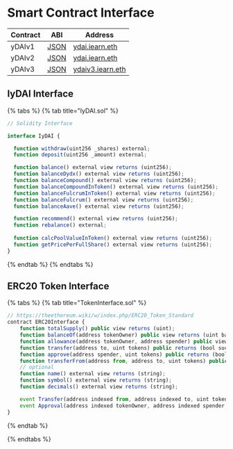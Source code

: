 # Smart Contract Interface

| Contract | ABI | Address |
| -- | -- | -- |
| yDAIv1 | [JSON](https://github.com/iearn-finance/itoken/blob/master/build/contracts/yDAI.json) | [ydai.iearn.eth](https://etherscan.io/address/0x9d25057e62939d3408406975ad75ffe834da4cdd#readContract) |
| yDAIv2 | [JSON](https://github.com/iearn-finance/itoken/blob/master/build/contracts/yDAI.json) | [ydai.iearn.eth](https://etherscan.io/address/0x16de59092dAE5CcF4A1E6439D611fd0653f0Bd01#readContract) |
| yDAIv3 | [JSON](https://github.com/iearn-finance/itoken/blob/master/build/contracts/yDAI.json) | [ydaiv3.iearn.eth](https://etherscan.io/address/0xC2cB1040220768554cf699b0d863A3cd4324ce32#readContract) |


## IyDAI Interface

{% tabs %}
{% tab title="IyDAI.sol" %}
```javascript
// Solidity Interface

interface IyDAI {

  function withdraw(uint256 _shares) external;
  function deposit(uint256 _amount) external;

  function balance() external view returns (uint256);
  function balanceDydx() external view returns (uint256);
  function balanceCompound() external view returns (uint256);
  function balanceCompoundInToken() external view returns (uint256);
  function balanceFulcrumInToken() external view returns (uint256);
  function balanceFulcrum() external view returns (uint256);
  function balanceAave() external view returns (uint256);

  function recommend() external view returns (uint256);
  function rebalance() external;
  
  function calcPoolValueInToken() external view returns (uint256);
  function getPricePerFullShare() external view returns (uint256);
}
```
{% endtab %}
{% endtabs %}

## ERC20 Token Interface

{% tabs %}
{% tab title="TokenInterface.sol" %}
```javascript
// https://theethereum.wiki/w/index.php/ERC20_Token_Standard
contract ERC20Interface {
    function totalSupply() public view returns (uint);
    function balanceOf(address tokenOwner) public view returns (uint balance);
    function allowance(address tokenOwner, address spender) public view returns (uint remaining);
    function transfer(address to, uint tokens) public returns (bool success);
    function approve(address spender, uint tokens) public returns (bool success);
    function transferFrom(address from, address to, uint tokens) public returns (bool success);
    // optional
    function name() external view returns (string);
    function symbol() external view returns (string);
    function decimals() external view returns (string);

    event Transfer(address indexed from, address indexed to, uint tokens);
    event Approval(address indexed tokenOwner, address indexed spender, uint tokens);
}
```
{% endtab %}

{% endtabs %}
